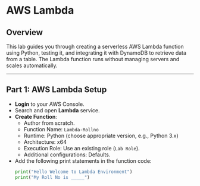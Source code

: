 # AWS Lambda

## Overview

This lab guides you through creating a serverless AWS Lambda function using Python, testing it, and integrating it with DynamoDB to retrieve data from a table. The Lambda function runs without managing servers and scales automatically.

---

## Part 1: AWS Lambda Setup

- **Login** to your AWS Console.
- Search and open **Lambda** service.
- **Create Function**:
  - Author from scratch.
  - Function Name: `Lambda-Rollno`
  - Runtime: Python (choose appropriate version, e.g., Python 3.x)
  - Architecture: x64
  - Execution Role: Use an existing role (`Lab Role`).
  - Additional configurations: Defaults.
- Add the following print statements in the function code:
  ```python
  print("Hello Welcome to Lambda Environment")
  print("My Roll No is _____")
  ```

